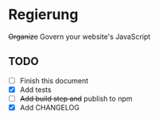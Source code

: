 # Regierung

~~Organize~~ Govern your website's JavaScript

## TODO

- [ ] Finish this document
- [x] Add tests
- [ ] ~~Add build step and~~ publish to npm
- [x] Add CHANGELOG
